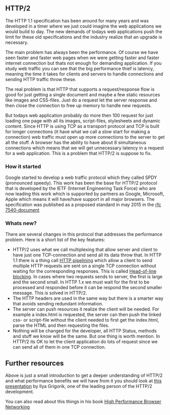 ## HTTP/2
The HTTP 1.1 specification has been around for many years and was developed in a timer where we just could imagine the web applications we would build to day. The new demands of todays web applications push the limit for these old specifications and the industry realize that an upgrade is necessary.

The main problem has always been the performance. Of course we have seen faster and faster web pages when we were getting faster and faster internet connection but thats not enough for demanding application. If you study web traffic you can see that the big performance thief is latency, meaning the time it takes for clients and servers to handle connections and sending HTTP traffic throw these.

The real problem is that HTTP that supports a request/response flow is good for just getting a single document and maybe a few static resources like images and CSS-files. Just do a request let the server response and then close the connection to free up memory to handle new requests.

But todays  web application probably do more then 100 request for just loading one page with all its images, script-files, stylesheets and dynamic content. Since HTTP is using TCP as a transport protocol and TCP is built for longer connections (it have what we call a slow start for making a connection) web traffic must open up more connections to the server to get all the stuff. A browser has the ability to have about 8 simultaneous connections which means that we will get unnecessary latency in a request for a web application. This is a problem that HTTP/2 is suppose to fix.

### How it started
Google started to develop a web traffic protocol which they called SPDY (pronounced speedy). This work has been the base for HTTP/2 protocol that is developed by the IETF (Internet Engineering Task Force) who are now leading this work which is supported by partners as Google, Microsoft, Apple which means it will have/have support in all major browsers. The specification was published as a proposed standard in may 2015 in the [rfc 7540-document](https://tools.ietf.org/html/rfc7540)

### Whats new?
There are several changes in this protocol that addresses the performance problem. Here is a short list of the key features:

* HTTP/2 uses what we call multiplexing that allow server and client to have just one TCP-connection and send all its data throw that. In HTTP 1.1 there is a thing call [HTTP pipelining](https://en.wikipedia.org/wiki/HTTP_pipelining) which allow a client to send multiple HTTP requests are sent on a single TCP connection without waiting for the corresponding responses. This is called [Head-of-line blocking](https://en.wikipedia.org/wiki/Head-of-line_blocking). In cases where two requests sends to server, the first is large and the second small. In HTTP 1.x we must wait for the first to be processed and responded before it can be respond the second smaller message. This is solved in HTTP/2.
* The HTTP headers are used in the same way but there is a smarter way that avoids sending redundant information.
* The server can push resources it realize the client will be needed. For example a index.html is requested, the server can then push the linked css- or script-file without the client needed to first get the index.html, parse the HTML and then requesting the files.
* Nothing will be changed for the developer, all HTTP Status, methods and stuff we know will be the same. But one thing is worth mention. In HTTP/2 its OK to let the client application do lots of request since we can send all of them in one TCP connection.

## Further resources
Above is just a small introduction to get a deeper understanding of HTTP/2 and what performance benefits we will have from it you should look at [this presentation](https://www.youtube.com/watch?v=yURLTwZ3ehk) by Ilya Grigorik, one of the leading person of the HTTP/2 development.

You can also read about this things in his book [High Performance Browser Networking](http://chimera.labs.oreilly.com/books/1230000000545/index.html)
